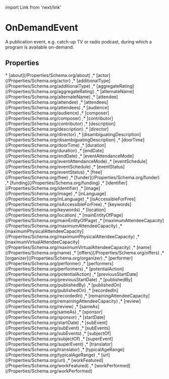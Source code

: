 import Link from 'next/link'

# OnDemandEvent

A publication event, e.g. catch-up TV or radio podcast, during which a program is available on-demand.

## Properties

<Grid>
* [about](/Properties/Schema.org/about)
,* [actor](/Properties/Schema.org/actor)
,* [additionalType](/Properties/Schema.org/additionalType)
,* [aggregateRating](/Properties/Schema.org/aggregateRating)
,* [alternateName](/Properties/Schema.org/alternateName)
,* [attendee](/Properties/Schema.org/attendee)
,* [attendees](/Properties/Schema.org/attendees)
,* [audience](/Properties/Schema.org/audience)
,* [composer](/Properties/Schema.org/composer)
,* [contributor](/Properties/Schema.org/contributor)
,* [description](/Properties/Schema.org/description)
,* [director](/Properties/Schema.org/director)
,* [disambiguatingDescription](/Properties/Schema.org/disambiguatingDescription)
,* [doorTime](/Properties/Schema.org/doorTime)
,* [duration](/Properties/Schema.org/duration)
,* [endDate](/Properties/Schema.org/endDate)
,* [eventAttendanceMode](/Properties/Schema.org/eventAttendanceMode)
,* [eventSchedule](/Properties/Schema.org/eventSchedule)
,* [eventStatus](/Properties/Schema.org/eventStatus)
,* [free](/Properties/Schema.org/free)
,* [funder](/Properties/Schema.org/funder)
,* [funding](/Properties/Schema.org/funding)
,* [identifier](/Properties/Schema.org/identifier)
,* [image](/Properties/Schema.org/image)
,* [inLanguage](/Properties/Schema.org/inLanguage)
,* [isAccessibleForFree](/Properties/Schema.org/isAccessibleForFree)
,* [keywords](/Properties/Schema.org/keywords)
,* [location](/Properties/Schema.org/location)
,* [mainEntityOfPage](/Properties/Schema.org/mainEntityOfPage)
,* [maximumAttendeeCapacity](/Properties/Schema.org/maximumAttendeeCapacity)
,* [maximumPhysicalAttendeeCapacity](/Properties/Schema.org/maximumPhysicalAttendeeCapacity)
,* [maximumVirtualAttendeeCapacity](/Properties/Schema.org/maximumVirtualAttendeeCapacity)
,* [name](/Properties/Schema.org/name)
,* [offers](/Properties/Schema.org/offers)
,* [organizer](/Properties/Schema.org/organizer)
,* [performer](/Properties/Schema.org/performer)
,* [performers](/Properties/Schema.org/performers)
,* [potentialAction](/Properties/Schema.org/potentialAction)
,* [previousStartDate](/Properties/Schema.org/previousStartDate)
,* [publishedBy](/Properties/Schema.org/publishedBy)
,* [publishedOn](/Properties/Schema.org/publishedOn)
,* [recordedIn](/Properties/Schema.org/recordedIn)
,* [remainingAttendeeCapacity](/Properties/Schema.org/remainingAttendeeCapacity)
,* [review](/Properties/Schema.org/review)
,* [sameAs](/Properties/Schema.org/sameAs)
,* [sponsor](/Properties/Schema.org/sponsor)
,* [startDate](/Properties/Schema.org/startDate)
,* [subEvent](/Properties/Schema.org/subEvent)
,* [subEvents](/Properties/Schema.org/subEvents)
,* [subjectOf](/Properties/Schema.org/subjectOf)
,* [superEvent](/Properties/Schema.org/superEvent)
,* [translator](/Properties/Schema.org/translator)
,* [typicalAgeRange](/Properties/Schema.org/typicalAgeRange)
,* [url](/Properties/Schema.org/url)
,* [workFeatured](/Properties/Schema.org/workFeatured)
,* [workPerformed](/Properties/Schema.org/workPerformed)

</Grid>

